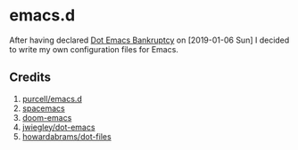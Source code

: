 # emacs.d

After having declared [Dot Emacs
Bankruptcy](https://www.emacswiki.org/emacs/DotEmacsBankruptcy) on
[2019-01-06 Sun] I decided to write my own configuration files for
Emacs.

## Credits

1. [purcell/emacs.d](https://github.com/purcell/emacs.d)
2. [spacemacs](https://github.com/syl20bnr/spacemacs)
3. [doom-emacs](https://github.com/hlissner/doom-emacs)
4. [jwiegley/dot-emacs](https://github.com/jwiegley/dot-emacs)
5. [howardabrams/dot-files](https://github.com/howardabrams/dot-files)
